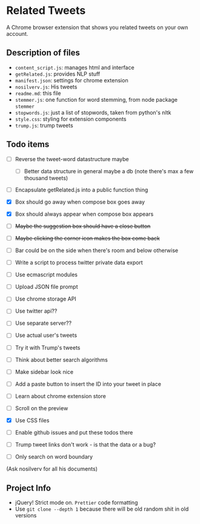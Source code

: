 # Related Tweets

A Chrome browser extension that shows you related tweets on your own account.

## Description of files

- `content_script.js`: manages html and interface
- `getRelated.js`: provides NLP stuff
- `manifest.json`: settings for chrome extension
- `nosilverv.js`: His tweets
- `readme.md`: this file
- `stemmer.js`: one function for word stemming, from node package `stemmer`
- `stopwords.js`: just a list of stopwords, taken from python's nltk
- `style.css`: styling for extension components
- `trump.js`: trump tweets

## Todo items

- [ ] Reverse the tweet-word datastructure maybe
  - [ ] Better data structure in general maybe a db (note there's max a few thousand tweets)
- [ ] Encapsulate getRelated.js into a public function thing
- [x] Box should go away when compose box goes away
- [x] Box should always appear when compose box appears
- [ ] ~~Maybe the suggestion box should have a close button~~
- [ ] ~~Maybe clicking the corner icon makes the box come back~~
- [ ] Bar could be on the side when there's room and below otherwise
- [ ] Write a script to process twitter private data export
- [ ] Use ecmascript modules
- [ ] Upload JSON file prompt
- [ ] Use chrome storage API
- [ ] Use twitter api??
- [ ] Use separate server??
- [ ] Use actual user's tweets
- [ ] Try it with Trump's tweets
- [ ] Think about better search algorithms
- [ ] Make sidebar look nice
- [ ] Add a paste button to insert the ID into your tweet in place
- [ ] Learn about chrome extension store
- [ ] Scroll on the preview
- [x] Use CSS files

- [ ] Enable github issues and put these todos there
- [ ] Trump tweet links don't work - is that the data or a bug?
- [ ] Only search on word boundary

(Ask nosilverv for all his documents)

## Project Info

- jQuery! Strict mode on. `Prettier` code formatting
- Use `git clone --depth 1` because there will be old random shit in old versions
